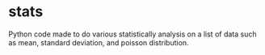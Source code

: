 # stats
Python code made to do various statistically analysis on a list of data such as mean, standard deviation, and poisson distribution.
